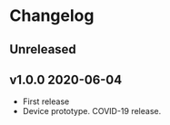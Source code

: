 # Changelog

## Unreleased

## v1.0.0 2020-06-04

- First release
- Device prototype. COVID-19 release.
